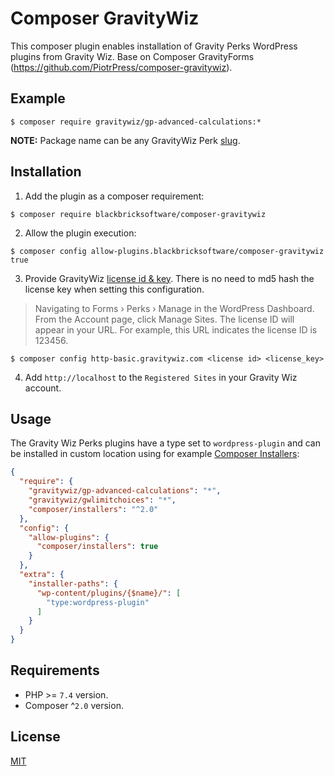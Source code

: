 # Composer GravityWiz

This composer plugin enables installation of Gravity Perks WordPress plugins from Gravity Wiz. Base on Composer GravityForms (https://github.com/PiotrPress/composer-gravitywiz).

## Example

```shell
$ composer require gravitywiz/gp-advanced-calculations:*
```

**NOTE:** Package name can be any GravityWiz Perk [slug](https://gravitywiz.com/gwapi/v2/?edd_action=get_products).

## Installation

1. Add the plugin as a composer requirement:

```shell
$ composer require blackbricksoftware/composer-gravitywiz
```

2. Allow the plugin execution:

```shell
$ composer config allow-plugins.blackbricksoftware/composer-gravitywiz true
```

3. Provide GravityWiz [license id & key](https://gravitywiz.com/documentation/can-i-download-perks-via-an-api/). There is no need to md5 hash the license key when setting this configuration.

> Navigating to Forms › Perks › Manage in the WordPress Dashboard. From the Account page, click Manage Sites. The license ID will appear in your URL. For example, this URL indicates the license ID is 123456.

```shell
$ composer config http-basic.gravitywiz.com <license id> <license_key>
```

4. Add `http://localhost` to the `Registered Sites` in your Gravity Wiz account.

## Usage

The Gravity Wiz Perks plugins have a type set to `wordpress-plugin` and can be installed in custom location using for example [Composer Installers](https://github.com/composer/installers): 

```json
{
  "require": {
    "gravitywiz/gp-advanced-calculations": "*",
    "gravitywiz/gwlimitchoices": "*",
    "composer/installers": "^2.0"
  },
  "config": {
    "allow-plugins": {
      "composer/installers": true
    }
  },
  "extra": {
    "installer-paths": {
      "wp-content/plugins/{$name}/": [
        "type:wordpress-plugin"
      ]
    }
  }
}
```

## Requirements

- PHP >= `7.4` version.
- Composer ^`2.0` version.

## License

[MIT](license.txt)